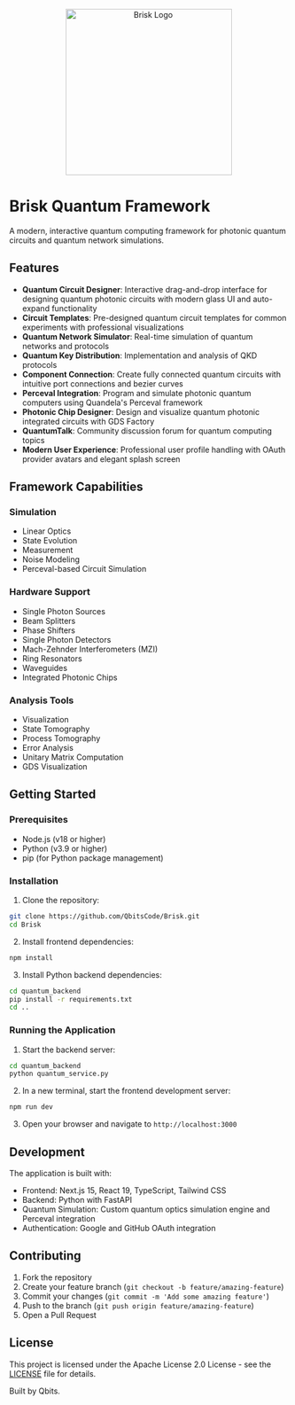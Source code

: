 <p align="center">
  <img src="https://i.ibb.co/4S5GpGn/brisk-logo.png" alt="Brisk Logo" width="300"/>
</p>


# Brisk Quantum Framework

A modern, interactive quantum computing framework for photonic quantum circuits and quantum network simulations.

## Features

- **Quantum Circuit Designer**: Interactive drag-and-drop interface for designing quantum photonic circuits with modern glass UI and auto-expand functionality
- **Circuit Templates**: Pre-designed quantum circuit templates for common experiments with professional visualizations
- **Quantum Network Simulator**: Real-time simulation of quantum networks and protocols
- **Quantum Key Distribution**: Implementation and analysis of QKD protocols
- **Component Connection**: Create fully connected quantum circuits with intuitive port connections and bezier curves
- **Perceval Integration**: Program and simulate photonic quantum computers using Quandela's Perceval framework
- **Photonic Chip Designer**: Design and visualize quantum photonic integrated circuits with GDS Factory
- **QuantumTalk**: Community discussion forum for quantum computing topics
- **Modern User Experience**: Professional user profile handling with OAuth provider avatars and elegant splash screen

## Framework Capabilities

### Simulation
- Linear Optics
- State Evolution
- Measurement
- Noise Modeling
- Perceval-based Circuit Simulation

### Hardware Support
- Single Photon Sources
- Beam Splitters
- Phase Shifters
- Single Photon Detectors
- Mach-Zehnder Interferometers (MZI)
- Ring Resonators
- Waveguides
- Integrated Photonic Chips

### Analysis Tools
- Visualization
- State Tomography
- Process Tomography
- Error Analysis
- Unitary Matrix Computation
- GDS Visualization

## Getting Started

### Prerequisites

- Node.js (v18 or higher)
- Python (v3.9 or higher)
- pip (for Python package management)

### Installation

1. Clone the repository:
```bash
git clone https://github.com/QbitsCode/Brisk.git
cd Brisk
```

2. Install frontend dependencies:
```bash
npm install
```

3. Install Python backend dependencies:
```bash
cd quantum_backend
pip install -r requirements.txt
cd ..
```

### Running the Application

1. Start the backend server:
```bash
cd quantum_backend
python quantum_service.py
```

2. In a new terminal, start the frontend development server:
```bash
npm run dev
```

3. Open your browser and navigate to `http://localhost:3000`

## Development

The application is built with:
- Frontend: Next.js 15, React 19, TypeScript, Tailwind CSS
- Backend: Python with FastAPI
- Quantum Simulation: Custom quantum optics simulation engine and Perceval integration
- Authentication: Google and GitHub OAuth integration

## Contributing

1. Fork the repository
2. Create your feature branch (`git checkout -b feature/amazing-feature`)
3. Commit your changes (`git commit -m 'Add some amazing feature'`)
4. Push to the branch (`git push origin feature/amazing-feature`)
5. Open a Pull Request

## License

This project is licensed under the Apache License 2.0 License - see the [LICENSE](LICENSE) file for details.

Built by Qbits.
